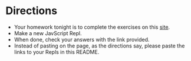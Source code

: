 # Directions

- Your homework tonight is to complete the exercises on this [site](https://github.com/momentum-morehouse/js-array-object-practice.git).
- Make a new JavScript Repl.
- When done, check your answers with the link provided.
- Instead of pasting on the page, as the directions say, please paste the links to your Repls in this README.

